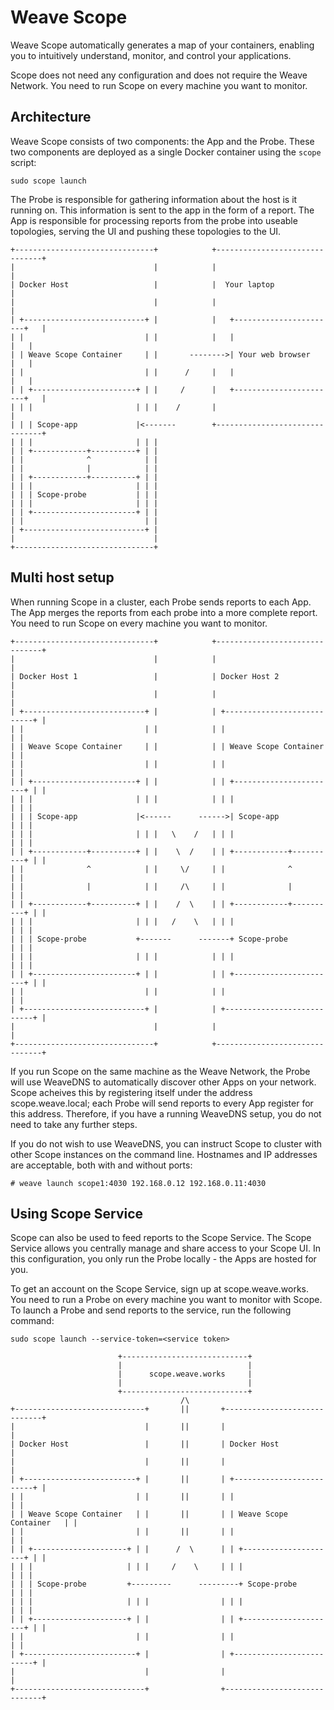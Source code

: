 # Weave Scope

Weave Scope automatically generates a map of your containers, enabling you to
intuitively understand, monitor, and control your applications.

Scope does not need any configuration and does not require the Weave Network.
You need to run Scope on every machine you want to monitor.

## Architecture

Weave Scope consists of two components: the App and the Probe. These two
components are deployed as a single Docker container using the ```scope```
script:

```
sudo scope launch
```

The Probe is responsible for gathering information about the host is it running
on. This information is sent to the app in the form of a report. The App is
responsible for processing reports from the probe into useable topologies,
serving the UI and pushing these topologies to the UI.

```
+-------------------------------+            +-------------------------------+
|                               |            |                               |
| Docker Host                   |            |  Your laptop                  |
|                               |            |                               |
| +---------------------------+ |            |   +-----------------------+   |
| |                           | |            |   |                       |   |
| | Weave Scope Container     | |       -------->| Your web browser      |   |
| |                           | |      /     |   |                       |   |
| | +-----------------------+ | |     /      |   +-----------------------+   |
| | |                       | | |    /       |                               |
| | | Scope-app             |<-------        +-------------------------------+
| | |                       | | |
| | +------------+----------+ | |
| |              ^            | |
| |              |            | |
| | +------------+----------+ | |
| | |                       | | |
| | | Scope-probe           | | |
| | |                       | | |
| | +-----------------------+ | |
| |                           | |
| +---------------------------+ |
|                               |
+-------------------------------+
```

## Multi host setup

When running Scope in a cluster, each Probe sends reports to each App.
The App merges the reports from each probe into a more complete report.
You need to run Scope on every machine you want to monitor.

```
+-------------------------------+            +-------------------------------+
|                               |            |                               |
| Docker Host 1                 |            | Docker Host 2                 |
|                               |            |                               |
| +---------------------------+ |            | +---------------------------+ |
| |                           | |            | |                           | |
| | Weave Scope Container     | |            | | Weave Scope Container     | |
| |                           | |            | |                           | |
| | +-----------------------+ | |            | | +-----------------------+ | |
| | |                       | | |            | | |                       | | |
| | | Scope-app             |<------      ------>| Scope-app             | | |
| | |                       | | |   \    /   | | |                       | | |
| | +------------+----------+ | |    \  /    | | +------------+----------+ | |
| |              ^            | |     \/     | |              ^            | |
| |              |            | |     /\     | |              |            | |
| | +------------+----------+ | |    /  \    | | +------------+----------+ | |
| | |                       | | |   /    \   | | |                       | | |
| | | Scope-probe           +-------      -------+ Scope-probe           | | |
| | |                       | | |            | | |                       | | |
| | +-----------------------+ | |            | | +-----------------------+ | |
| |                           | |            | |                           | |
| +---------------------------+ |            | +---------------------------+ |
|                               |            |                               |
+-------------------------------+            +-------------------------------+
```

If you run Scope on the same machine as the Weave Network, the Probe will use
WeaveDNS to automatically discover other Apps on your network. Scope acheives
this by registering itself under the address scope.weave.local; each Probe
will send reports to every App register for this address. Therefore, if
you have a running WeaveDNS setup, you do not need to take any further steps.

If you do not wish to use WeaveDNS, you can instruct Scope to cluster with
other Scope instances on the command line. Hostnames and IP addresses are
acceptable, both with and without ports:

```
# weave launch scope1:4030 192.168.0.12 192.168.0.11:4030
```

## Using Scope Service

Scope can also be used to feed reports to the Scope Service. The Scope
Service allows you centrally manage and share access to your Scope UI.  In this
configuration, you only run the Probe locally - the Apps are hosted for you.

To get an account on the Scope Service, sign up at scope.weave.works. You need
to run a Probe on every machine you want to monitor with Scope. To launch a
Probe and send reports to the service, run the following command:

```
sudo scope launch --service-token=<service token>
```

```
                        +----------------------------+
                        |                            |
                        |      scope.weave.works     |
                        |                            |
                        +----------------------------+
                                      /\
+-----------------------------+       ||       +-----------------------------+
|                             |       ||       |                             |
| Docker Host                 |       ||       | Docker Host                 |
|                             |       ||       |                             |
| +-------------------------+ |       ||       | +-------------------------+ |
| |                         | |       ||       | |                         | |
| | Weave Scope Container   | |       ||       | | Weave Scope Container   | |
| |                         | |       ||       | |                         | |
| | +---------------------+ | |      /  \      | | +---------------------+ | |
| | |                     | | |     /    \     | | |                     | | |
| | | Scope-probe         +---------      ---------+ Scope-probe         | | |
| | |                     | | |                | | |                     | | |
| | +---------------------+ | |                | | +---------------------+ | |
| |                         | |                | |                         | |
| +-------------------------+ |                | +-------------------------+ |
|                             |                |                             |
+-----------------------------+                +-----------------------------+
````
